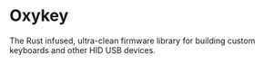 # Oxykey
The Rust infused, ultra-clean firmware library for building custom keyboards and other HID USB devices.
